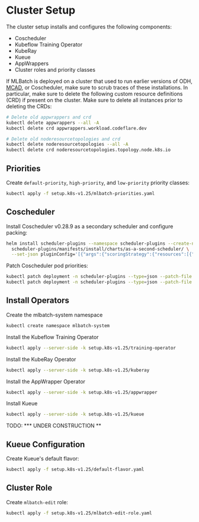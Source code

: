 # Cluster Setup

The cluster setup installs and configures the following components:
+ Coscheduler
+ Kubeflow Training Operator
+ KubeRay
+ Kueue
+ AppWrappers
+ Cluster roles and priority classes

If MLBatch is deployed on a cluster that used to run earlier versions of ODH,
[MCAD](https://github.com/project-codeflare/mcad), or Coscheduler,
make sure to scrub traces of these installations. In particular, make sure to
delete the following custom resource definitions (CRD) if present on the
cluster. Make sure to delete all instances prior to deleting the CRDs:
```sh
# Delete old appwrappers and crd
kubectl delete appwrappers --all -A
kubectl delete crd appwrappers.workload.codeflare.dev

# Delete old noderesourcetopologies and crd
kubectl delete noderesourcetopologies --all -A
kubectl delete crd noderesourcetopologies.topology.node.k8s.io
```

## Priorities

Create `default-priority`, `high-priority`, and `low-priority` priority classes:
```sh
kubectl apply -f setup.k8s-v1.25/mlbatch-priorities.yaml
```

## Coscheduler

Install Coscheduler v0.28.9 as a secondary scheduler and configure packing:
```sh
helm install scheduler-plugins --namespace scheduler-plugins --create-namespace \
  scheduler-plugins/manifests/install/charts/as-a-second-scheduler/ \
  --set-json pluginConfig='[{"args":{"scoringStrategy":{"resources":[{"name":"nvidia.com/gpu","weight":1}],"requestedToCapacityRatio":{"shape":[{"utilization":0,"score":0},{"utilization":100,"score":10}]},"type":"RequestedToCapacityRatio"}},"name":"NodeResourcesFit"}]'
```
Patch Coscheduler pod priorities:
```sh
kubectl patch deployment -n scheduler-plugins --type=json --patch-file setup.k8s-v1.25/coscheduler-priority-patch.yaml scheduler-plugins-controller
kubectl patch deployment -n scheduler-plugins --type=json --patch-file setup.k8s-v1.25/coscheduler-priority-patch.yaml scheduler-plugins-scheduler
```

## Install Operators

Create the mlbatch-system namespace
```sh
kubectl create namespace mlbatch-system
```

Install the Kubeflow Training Operator
```sh
kubectl apply --server-side -k setup.k8s-v1.25/training-operator
```

Install the KubeRay Operator
```sh
kubectl apply --server-side -k setup.k8s-v1.25/kuberay
```

Install the AppWrapper Operator
```sh
kubectl apply --server-side -k setup.k8s-v1.25/appwrapper
```

Install Kueue
```sh
kubectl apply --server-side -k setup.k8s-v1.25/kueue
```




TODO: *** UNDER CONSTRUCTION **

## Kueue Configuration

Create Kueue's default flavor:
```sh
kubectl apply -f setup.k8s-v1.25/default-flavor.yaml
```

## Cluster Role

Create `mlbatch-edit` role:
```sh
kubectl apply -f setup.k8s-v1.25/mlbatch-edit-role.yaml
```
